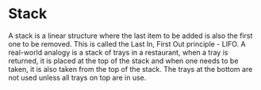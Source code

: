 # Stack

A stack is a linear structure where the last item to be added is also the first one to be removed. This is called the Last In, First Out principle - LIFO. A real-world analogy is a stack of trays in a restaurant, when a tray is returned, it is placed at the top of the stack and when one needs to be taken, it is also taken from the top of the stack. The trays at the bottom are not used unless all trays on top are in use.
